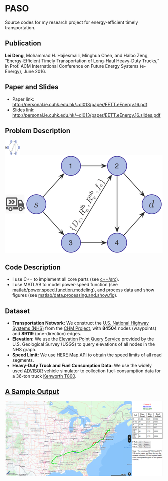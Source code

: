 # PASO
Source codes for my research project for energy-efficient timely transportation.

## Publication 
**Lei Deng**, Mohammad H. Hajiesmaili, Minghua Chen, and Haibo Zeng, 
“Energy-Efficient Timely Transportation of Long-Haul Heavy-Duty Trucks,” 
in Prof. ACM International Conference on Future Energy Systems (e-Energy), June 2016.

## Paper and Slides
- Paper link: http://personal.ie.cuhk.edu.hk/~dl013/paper/EETT.eEnergy.16.pdf
- Slides link: http://personal.ie.cuhk.edu.hk/~dl013/paper/EETT.eEnergy.16.slides.pdf

## Problem Description

<a href="System Model"><img src="system_model.png" align="left" height="48" width="48" ></a>

![System Model](system_model.png)
 
## Code Description
- I use C++ to implement all core parts (see [c++/src](c++/src)).
- I use MATLAB to model power-speed function (see [matlab/power.speed.function.modeling](matlab/power.speed.function.modeling)),
and process data and show figures (see [matlab/data.processing.and.show.fig](matlab/data.processing.and.show.fig)).

## Dataset
- **Transportation Network:** We construct the [U.S. National Highway Systems (NHS)](http://courses.teresco.org/chm/graphs/usa-national.gra)
from the [CHM Project](http://cmap.m-plex.com), 
with **84504** nodes (waypoints) and **89119** (one-direction) edges.
- **Elevation:** We use the [Elevation Point Query Service](http://nationalmap.gov/epqs/)
provided by the U.S. Geological Survey (USGS) to query elevations of all nodes in the NHS graph.
- **Speed Limit:** We use [HERE Map API](https://developer.here.com/api-explorer/rest/traffic/flow-using-corridor)
to obtain the speed limits of all road segments.
- **Heavy-Duty Truck and Fuel Consumption Data:** We use the widely  used [ADVISOR](http://adv-vehicle-sim.sourceforge.net/advisor_doc.html)
vehicle simulator to collection 
fuel-consumption data for a 36-ton truck [Kenworth T800](http://www.kenworth.com/trucks/t800).

## [A Sample Output](show_path_9_22_40.html)
![A Sample Output](show_path_9_22_40.png)